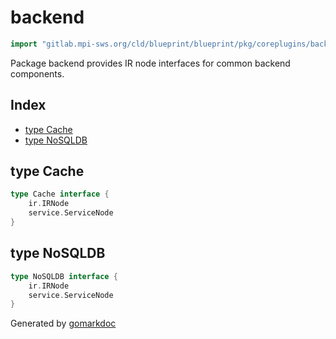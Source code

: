 <!-- Code generated by gomarkdoc. DO NOT EDIT -->

# backend

```go
import "gitlab.mpi-sws.org/cld/blueprint/blueprint/pkg/coreplugins/backend"
```

Package backend provides IR node interfaces for common backend components.

## Index

- [type Cache](<#Cache>)
- [type NoSQLDB](<#NoSQLDB>)


<a name="Cache"></a>
## type Cache



```go
type Cache interface {
    ir.IRNode
    service.ServiceNode
}
```

<a name="NoSQLDB"></a>
## type NoSQLDB



```go
type NoSQLDB interface {
    ir.IRNode
    service.ServiceNode
}
```

Generated by [gomarkdoc](<https://github.com/princjef/gomarkdoc>)
